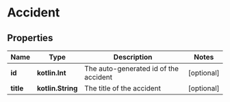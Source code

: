 # Accident

## Properties

| Name      | Type              | Description                           | Notes      |
| --------- | ----------------- | ------------------------------------- | ---------- |
| **id**    | **kotlin.Int**    | The auto-generated id of the accident | [optional] |
| **title** | **kotlin.String** | The title of the accident             | [optional] |

